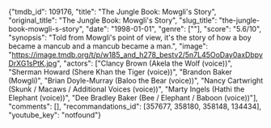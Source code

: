 {"tmdb_id": 109176, "title": "The Jungle Book: Mowgli's Story", "original_title": "The Jungle Book: Mowgli's Story", "slug_title": "the-jungle-book-mowgli-s-story", "date": "1998-01-01", "genre": [""], "score": "5.6/10", "synopsis": "Told from Mowgli's point of view, it's the story of how a boy became a mancub and a mancub became a man.", "image": "https://image.tmdb.org/t/p/w185_and_h278_bestv2/5n7L45OoDay0axDbpyDrXG1sPtK.jpg", "actors": ["Clancy Brown (Akela the Wolf (voice))", "Sherman Howard (Shere Khan the Tiger (voice))", "Brandon Baker (Mowgli)", "Brian Doyle-Murray (Baloo the Bear (voice))", "Nancy Cartwright (Skunk / Macaws / Additional Voices (voice))", "Marty Ingels (Hathi the Elephant (voice))", "Dee Bradley Baker (Bee / Elephant / Baboon (voice))"], "comments": [], "recommandations_id": [357677, 358180, 358148, 134434], "youtube_key": "notfound"}